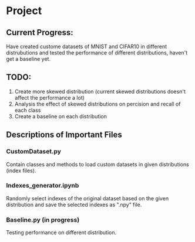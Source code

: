# Project
## Current Progress: 
Have created custome datasets of MNIST and CIFAR10 in different distrubutions and tested the performance of different distributions, haven't get a baseline yet.

## TODO:
1. Create more skewed distribution (current skewed distributions doesn't affect the performance a lot)
2. Analysis the effect of skewed distributions on percision and recall of each class
3. Create a baseline on each distribution

## Descriptions of Important Files

### CustomDataset.py
Contain classes and methods to load custom datasets in given distributions (index files).

### Indexes_generator.ipynb
Randomly select indexes of the original dataset based on the given distribution and save the selected indexes as ".npy" file.

### Baseline.py (in progress)
Testing performance on different distribution.
